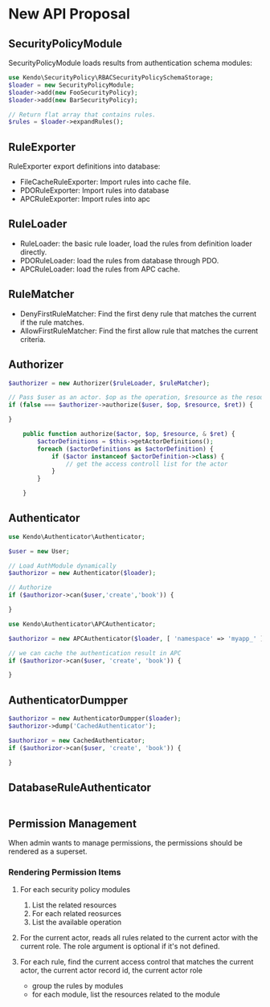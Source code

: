 New API Proposal
======================

SecurityPolicyModule
----------------
SecurityPolicyModule loads results from authentication schema modules:

```php
use Kendo\SecurityPolicy\RBACSecurityPolicySchemaStorage;
$loader = new SecurityPolicyModule;
$loader->add(new FooSecurityPolicy);
$loader->add(new BarSecurityPolicy);

// Return flat array that contains rules.
$rules = $loader->expandRules();
```

RuleExporter
------------------
RuleExporter export definitions into database:

- FileCacheRuleExporter: Import rules into cache file.
- PDORuleExporter: Import rules into database
- APCRuleExporter: Import rules into apc

RuleLoader
------------------

- RuleLoader: the basic rule loader, load the rules from definition loader directly.
- PDORuleLoader: load the rules from database through PDO.
- APCRuleLoader: load the rules from APC cache.


RuleMatcher
------------------

- DenyFirstRuleMatcher: Find the first deny rule that matches the current if the rule matches.
- AllowFirstRuleMatcher: Find the first allow rule that matches the current criteria.


Authorizer
------------------

```php
$authorizer = new Authorizer($ruleLoader, $ruleMatcher);

// Pass $user as an actor. $op as the operation, $resource as the resource
if (false === $authorizer->authorize($user, $op, $resource, $ret)) {

}
```

```php
    public function authorize($actor, $op, $resource, & $ret) {
        $actorDefinitions = $this->getActorDefinitions();
        foreach ($actorDefinitions as $actorDefinition) {
            if ($actor instanceof $actorDefinition->class) {
                // get the access controll list for the actor
            }
        }

    }
```




Authenticator
--------------

```php
use Kendo\Authenticator\Authenticator;

$user = new User;

// Load AuthModule dynamically
$authorizor = new Authenticator($loader);

// Authorize
if ($authorizor->can($user,'create','book')) {

}
```


```php
use Kendo\Authenticator\APCAuthenticator;

$authorizor = new APCAuthenticator($loader, [ 'namespace' => 'myapp_' ]);

// we can cache the authentication result in APC
if ($authorizor->can($user, 'create', 'book')) {

}
```




AuthenticatorDumpper
---------------------

```php
$authorizor = new AuthenticatorDumpper($loader);
$authorizor->dump('CachedAuthenticator');

$authorizor = new CachedAuthenticator;
if ($authorizor->can($user, 'create', 'book')) {

}
```

DatabaseRuleAuthenticator
-------------------------

```php

```




Permission Management
--------------------------

When admin wants to manage permissions, the permissions should be rendered as a superset.


### Rendering Permission Items

1. For each security policy modules
    1. List the related resources
    2. For each related reosurces
    3. List the available operation

1. For the current actor, reads all rules related to the current actor with the current role. The role argument is optional if it's not defined.

2. For each rule, find the current access control that matches the current actor, the current actor record id, the current actor role

    - group the rules by modules
    - for each module, list the resources related to the module











